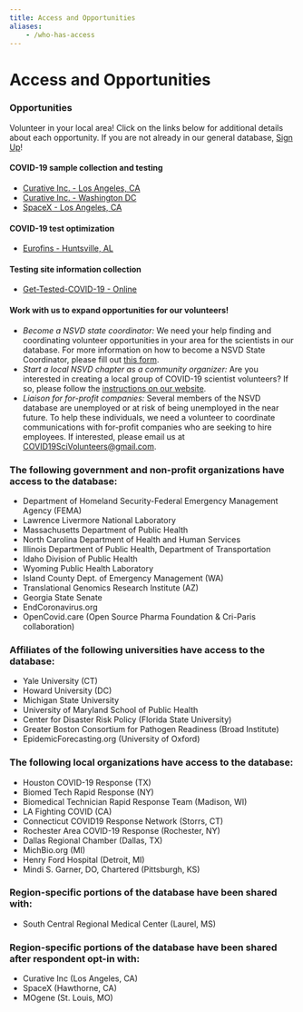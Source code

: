 ```yaml
---
title: Access and Opportunities
aliases:
    - /who-has-access
---
```

# Access and Opportunities

### Opportunities

Volunteer in your local area! Click on the links below for additional details about each opportunity. If you are not already in our general database, [Sign Up](https://covid19sci.org/join/)!

#### COVID-19 sample collection and testing

* [Curative Inc.  - Los Angeles, CA](https://tinyurl.com/SciVolCurativeInc)
* [Curative Inc.  - Washington DC](https://tinyurl.com/CurativeDC)
* [SpaceX  - Los Angeles, CA](https://tinyurl.com/LASpaceXvols)

#### COVID-19 test optimization

* [Eurofins  - Huntsville, AL](https://tinyurl.com/NSVDEurofins)

#### Testing site information collection

* [Get-Tested-COVID-19  - Online](https://docs.google.com/forms/d/e/1FAIpQLSfBAB5z7FeWXFEWCFLNdVMVVGQai6QvQVMV42LUPJbHdbzSXg/viewform)

#### Work with us to expand opportunities for our volunteers!

* *Become a NSVD state coordinator:* We need your help finding and coordinating volunteer opportunities in your area for the scientists in our database. For more information on how to become a NSVD State Coordinator, please fill out [this form](https://tinyurl.com/NSVDStateCoor).
* *Start a local NSVD chapter as a community organizer:* Are you interested in creating a local group of COVID-19 scientist volunteers? If so, please follow the [instructions on our website](https://covid19sci.org/groups/).
* *Liaison for for-profit companies:* Several members of the NSVD database are unemployed or at risk of being unemployed in the near future. To help these individuals, we need a volunteer to coordinate communications with for-profit companies who are seeking to hire employees. If interested, please email us at COVID19SciVolunteers@gmail.com.

</div><section class="grey-section" id="who-has-access"><div class="mw7 center ph3 pt2">

### The following government and non-profit organizations have access to the database:

* Department of Homeland Security-Federal Emergency Management Agency (FEMA)
* Lawrence Livermore National Laboratory
* Massachusetts Department of Public Health
* North Carolina Department of Health and Human Services
* Illinois Department of Public Health, Department of Transportation
* Idaho Division of Public Health
* Wyoming Public Health Laboratory
* Island County Dept. of Emergency Management (WA)
* Translational Genomics Research Institute (AZ)
* Georgia State Senate
* EndCoronavirus.org
* OpenCovid.care (Open Source Pharma Foundation & Cri-Paris collaboration)

### Affiliates of the following universities have access to the database:

* Yale University (CT)
* Howard University (DC)
* Michigan State University
* University of Maryland School of Public Health
* Center for Disaster Risk Policy (Florida State University)
* Greater Boston Consortium for Pathogen Readiness (Broad Institute)
* EpidemicForecasting.org (University of Oxford)

### The following local organizations  have access to the database:

* Houston COVID-19 Response (TX)
* Biomed Tech Rapid Response (NY)
* Biomedical Technician Rapid Response Team (Madison, WI)
* LA Fighting COVID (CA)
* Connecticut COVID19 Response Network (Storrs, CT)
* Rochester Area COVID-19 Response (Rochester, NY)
* Dallas Regional Chamber (Dallas, TX)
* MichBio.org (MI)
* Henry Ford Hospital (Detroit, MI)
* Mindi S. Garner, DO, Chartered (Pittsburgh, KS)

### Region-specific portions of the database have been shared with:

* South Central Regional Medical Center (Laurel, MS)

### Region-specific portions of the database have been shared after respondent opt-in with:

* Curative Inc (Los Angeles, CA)
* SpaceX (Hawthorne, CA)
* MOgene (St. Louis, MO)

</section>
